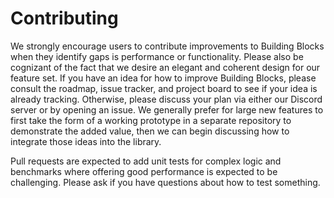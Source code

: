 # Contributing

We strongly encourage users to contribute improvements to Building Blocks when
they identify gaps is performance or functionality. Please also be cognizant of
the fact that we desire an elegant and coherent design for our feature set. If
you have an idea for how to improve Building Blocks, please consult the roadmap,
issue tracker, and project board to see if your idea is already tracking.
Otherwise, please discuss your plan via either our Discord server or by opening
an issue. We generally prefer for large new features to first take the form of a
working prototype in a separate repository to demonstrate the added value, then
we can begin discussing how to integrate those ideas into the library.

Pull requests are expected to add unit tests for complex logic and benchmarks
where offering good performance is expected to be challenging. Please ask if you
have questions about how to test something.
